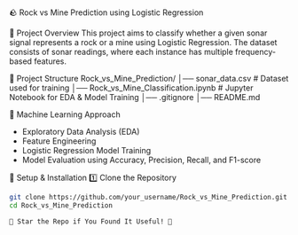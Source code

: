 🪨 Rock vs Mine Prediction using Logistic Regression

📌 Project Overview
This project aims to classify whether a given sonar signal represents a rock or a mine using Logistic Regression. The dataset consists of sonar readings, where each instance has multiple frequency-based features.

📂 Project Structure
Rock_vs_Mine_Prediction/
│── sonar_data.csv            # Dataset used for training
│── Rock_vs_Mine_Classification.ipynb # Jupyter Notebook for EDA & Model Training
│── .gitignore
│── README.md

🔬 Machine Learning Approach
- Exploratory Data Analysis (EDA)
- Feature Engineering
- Logistic Regression Model Training
- Model Evaluation using Accuracy, Precision, Recall, and F1-score

🔧 Setup & Installation
1️⃣ Clone the Repository
```bash
git clone https://github.com/your_username/Rock_vs_Mine_Prediction.git
cd Rock_vs_Mine_Prediction

🚀 Star the Repo if You Found It Useful! 🌟